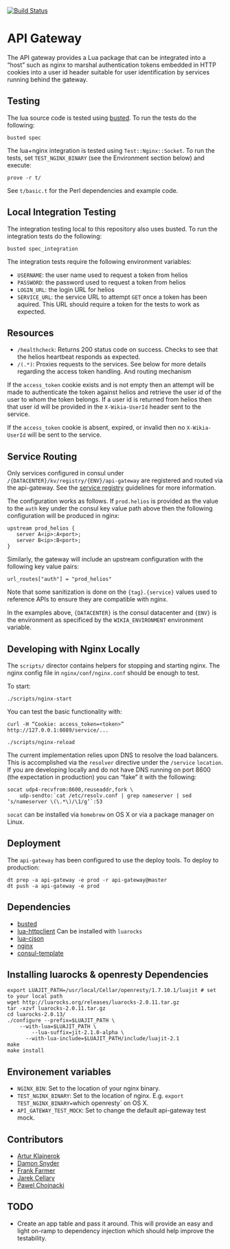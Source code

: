 [![Build Status](https://travis-ci.org/Wikia/api-gateway.svg?branch=master)](https://travis-ci.org/Wikia/api-gateway)

# API Gateway

The API gateway provides a Lua package that can be integrated into a “host”
such as nginx to marshal authentication tokens embedded in HTTP cookies into a
user id header suitable for user identification by services running behind the
gateway.

## Testing

The lua source code is tested using [busted](http://olivinelabs.com/busted/). To run the tests do
the following:

```
busted spec
```

The lua+nginx integration is tested using `Test::Nginx::Socket`. To run the
tests, set `TEST_NGINX_BINARY` (see the Environment section below) and execute:

```
prove -r t/
```

See `t/basic.t` for the Perl dependencies and example code.

## Local Integration Testing

The integration testing local to this repository also uses busted. To run the
integration tests do the following:

```
busted spec_integration
```

The integration tests require the following environment variables:

 * `USERNAME`: the user name used to request a token from helios
 * `PASSWORD`: the password used to request a token from helios
 * `LOGIN_URL`: the login URL for helios
 * `SERVICE_URL`: the service URL to attempt `GET` once a token has been
	 aquired. This URL should require a token for the tests to work as expected.

## Resources

 * `/healthcheck`: Returns 200 status code on success. Checks to see that the
	 helios heartbeat responds as expected.
 * `/(.*)`: Proxies requests to the services. See below for more details regarding the access token handling. And routing mechanism


If the `access_token` cookie exists and is not empty then an attempt will be
made to authenticate the token against helios and retrieve the user id of the
user to whom the token belongs. If a user id is returned from helios then that
user id will be provided in the `X-Wikia-UserId` header sent to the service.

If the `access_token` cookie is absent, expired, or invalid then no
`X-Wikia-UserId` will be sent to the service.

## Service Routing

Only services configured in consul under `/{DATACENTER}/kv/registry/{ENV}/api-gateway`
are registered and routed via the api-gateway. See the [service
registry](https://github.com/Wikia/guidelines/tree/master/ConsulAndServiceDiscovery#service-registries)
guidelines for more information.

The configuration works as follows. If `prod.helios` is provided as the value to
the `auth` key under the consul key value path above then the following
configuration will be produced in nginx:

```
upstream prod_helios {
   server A<ip>:A<port>;
   server B<ip>:B<port>;
}
```

Similarly, the gateway will include an upstream configuration with the following
key value pairs:

```
url_routes["auth"] = "prod_helios"
```

Note that some sanitization is done on the `{tag}.{service}` values used to
reference APIs to ensure they are compatible with nginx.

In the examples above, `{DATACENTER}` is the consul datacenter and `{ENV}` is
the environment as specificed by the `WIKIA_ENVIRONMENT` environment variable.

## Developing with Nginx Locally

The `scripts/` director contains helpers for stopping and starting nginx. The
nginx config file in `nginx/conf/nginx.conf` should be enough to test.

To start:

```
./scripts/nginx-start
```

You can test the basic functionality with:

```
curl -H “Cookie: access_token=<token>” http://127.0.0.1:8089/service/...
```

```
./scripts/nginx-reload
```

The current implementation relies upon DNS to resolve the load balancers. This
is accomplished via the `resolver` directive under the `/service` `location`. If
you are developing locally and do not have DNS running on port 8600 (the
expectation in production) you can “fake” it with the following:

```
socat udp4-recvfrom:8600,reuseaddr,fork \
	udp-sendto:`cat /etc/resolv.conf | grep nameserver | sed ‘s/nameserver \(\.*\)/\1/g’`:53
```

`socat` can be installed via `homebrew` on OS X or via a package manager on
Linux.

## Deployment

The `api-gateway` has been configured to use the deploy tools. To deploy to
production:

```
dt prep -a api-gateway -e prod -r api-gateway@master
dt push -a api-gateway -e prod
```

## Dependencies

 * [busted](http://olivinelabs.com/busted/)
 * [lua-httpclient](https://github.com/lusis/lua-httpclient) Can be installed with `luarocks`
 * [lua-cjson](https://github.com/mpx/lua-cjson)
 * [nginx](http://nginx.org/)
 * [consul-template](https://github.com/hashicorp/consul-template)

## Installing luarocks & openresty Dependencies

 ```
 export LUAJIT_PATH=/usr/local/Cellar/openresty/1.7.10.1/luajit # set to your local path
 wget http://luarocks.org/releases/luarocks-2.0.11.tar.gz
 tar -xzvf luarocks-2.0.11.tar.gz
 cd luarocks-2.0.13/
 ./configure --prefix=$LUAJIT_PATH \
     --with-lua=$LUAJIT_PATH \
		 --lua-suffix=jit-2.1.0-alpha \
	   --with-lua-include=$LUAJIT_PATH/include/luajit-2.1
 make
 make install
 ```

## Environement variables

 * `NGINX_BIN`: Set to the location of your nginx binary.
 * `TEST_NGINX_BINARY`: Set to the location of nginx.
		E.g. `export TEST_NGINX_BINARY=`which openresty` on OS X.
 * `API_GATEWAY_TEST_MOCK`: Set to change the default api-gateway test mock.

## Contributors

 * [Artur Klajnerok](https://github.com/ArturKlajnerok)
 * [Damon Snyder](https://github.com/drsnyder)
 * [Frank Farmer](https://github.com/frankfarmer)
 * [Jarek Cellary](https://github.com/jcellary)
 * [Pawel Chojnacki](https://github.com/pchojnacki)

## TODO

 * Create an app table and pass it around. This will provide an easy and light on-ramp to
   dependency injection which should help improve the testability.
